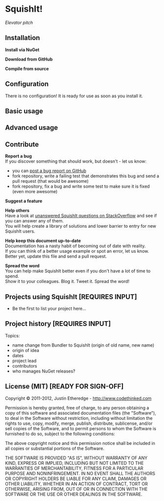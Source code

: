 SquishIt!
=
*Elevator pitch*

Installation
-
**Install via NuGet**<br />

**Download from GitHub**<br />

**Compile from source**<br />

Configuration
-
There is no configuration! It is ready for use as soon as you install it.

Basic usage
-

Advanced usage
-

Contribute
- 
**Report a bug**<br />
If you discover something that should work, but doesn't - let us know:

* you can [post a bug report on GitHub](https://github.com/jetheredge/SquishIt/issues/new)
* fork repository, write a failing test that demonstrates this bug and send a pull request (that would be awesome)
* fork repository, fix a bug and write some test to make sure it is fixed (even more awesome)

**Suggest a feature**<br />


**Help others**<br />
Have a look at [unanswered SquishIt questions on StackOverflow](http://stackoverflow.com/questions/tagged/squishit?sort=unanswered&pagesize=30) and see if you can answer any of them.<br />
You will help create a library of solutions and lower barrier to entry for new SquishIt users.

**Help keep this document up-to-date**<br />
Documentation has a nasty habit of becoming out of date with reality.<br />
If you can think of a better usage example or spot an error, let us know.<br />
Better yet, update this file and send a pull request.

**Spread the word**<br />
You can help make SquishIt better even if you don't have a lot of time to spend.<br />
Show it to your colleagues. Blog it. Tweet it. Spread the word!

Projects using SquishIt [REQUIRES INPUT]
-
* Be the first to list your project here... 

Project history [REQUIRES INPUT]
-
Topics:

* name change from Bundler to SquishIt (origin of old name, new name)
* origin of idea
* dates
* project lead
* contributors
* who manages NuGet releases?

License (MIT) [READY FOR SIGN-OFF]
-
Copyright © 2011-2012, Justin Etheredge - http://www.codethinked.com

Permission is hereby granted, free of charge, to any person obtaining a copy of 
this software and associated documentation files (the "Software"), to deal in the 
Software without restriction, including without limitation the rights to use, copy, 
modify, merge, publish, distribute, sublicense, and/or sell copies of the Software, 
and to permit persons to whom the Software is furnished to do so, subject to the 
following conditions:

The above copyright notice and this permission notice shall be included in all 
copies or substantial portions of the Software.

THE SOFTWARE IS PROVIDED "AS IS", WITHOUT WARRANTY OF ANY KIND, EXPRESS OR IMPLIED, 
INCLUDING BUT NOT LIMITED TO THE WARRANTIES OF MERCHANTABILITY, FITNESS FOR A 
PARTICULAR PURPOSE AND NONINFRINGEMENT. IN NO EVENT SHALL THE AUTHORS OR COPYRIGHT 
HOLDERS BE LIABLE FOR ANY CLAIM, DAMAGES OR OTHER LIABILITY, WHETHER IN AN ACTION OF 
CONTRACT, TORT OR OTHERWISE, ARISING FROM, OUT OF OR IN CONNECTION WITH THE SOFTWARE 
OR THE USE OR OTHER DEALINGS IN THE SOFTWARE.
